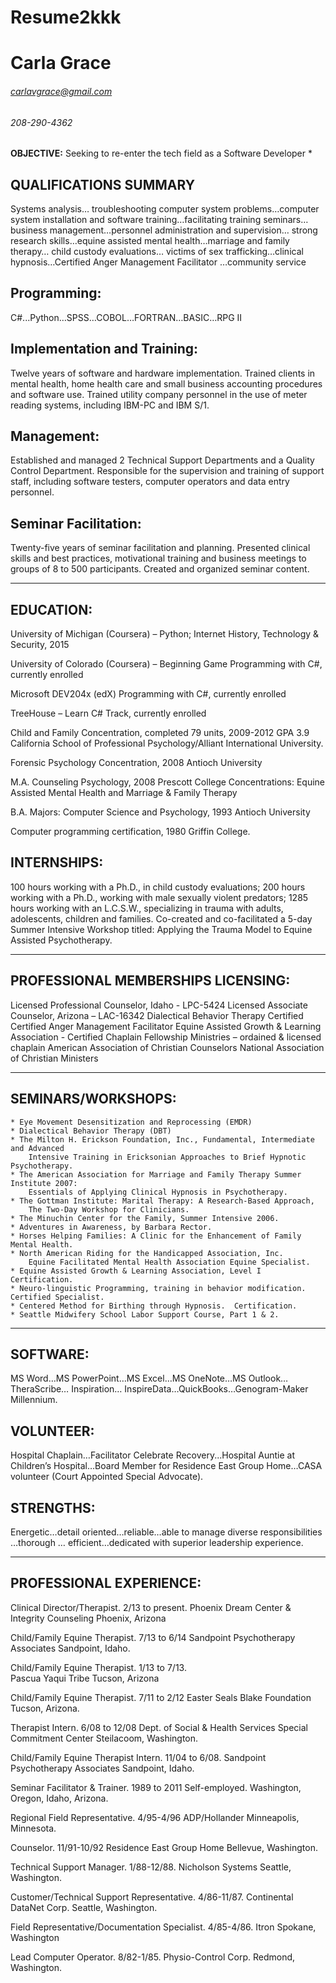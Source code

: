 # Resume2kkk
# Carla Grace
 ###### carlavgrace@gmail.com
 ###### 208-290-4362

**OBJECTIVE:**   Seeking to re-enter the tech field as a Software Developer *

## QUALIFICATIONS SUMMARY
Systems analysis… troubleshooting computer system problems…computer system installation and software training…facilitating training seminars… business management…personnel administration and supervision… strong research skills…equine assisted mental health…marriage and family therapy… child custody evaluations… victims of sex trafficking…clinical hypnosis…Certified Anger Management Facilitator …community service

## Programming:	
C#...Python…SPSS…COBOL…FORTRAN…BASIC…RPG II

## Implementation and Training:	
Twelve years of software and hardware implementation.  Trained clients in mental health, home health care and small business accounting procedures and software use.  Trained utility company personnel in the use of meter reading systems, including IBM-PC and IBM S/1.

## Management:	
Established and managed 2 Technical Support Departments and a Quality Control Department.  Responsible for the supervision and training of support staff, including software testers, computer operators and data entry personnel.

## Seminar Facilitation:	
Twenty-five years of seminar facilitation and planning.  Presented clinical skills and best practices, motivational training and business meetings to groups of 8 to 500 participants.  Created and organized seminar content.  
________________________________________________________________________________________
## EDUCATION:		
  University of Michigan (Coursera) – Python; Internet History, Technology & Security, 2015
  
  University of Colorado  (Coursera) – Beginning Game Programming with C#, currently enrolled
  
  Microsoft DEV204x (edX) Programming with C#, currently enrolled
  
  TreeHouse – Learn C# Track, currently enrolled 

  Child and Family Concentration, completed 79 units, 2009-2012 GPA 3.9  
  California School of Professional Psychology/Alliant International University.

  Forensic Psychology Concentration, 2008
  Antioch University

  M.A. Counseling Psychology, 2008
  Prescott College
	Concentrations: Equine Assisted Mental Health and Marriage & Family Therapy
	
  B.A. Majors: Computer Science and Psychology, 1993
  Antioch University

  Computer programming certification, 1980
  Griffin College.

## INTERNSHIPS:
100 hours working with a Ph.D., in child custody evaluations; 200 hours working with a Ph.D., working with male sexually violent predators; 1285 hours working with an L.C.S.W., specializing in trauma with adults, adolescents, children and families.  Co-created and co-facilitated a 5-day Summer Intensive Workshop titled: Applying the Trauma Model to Equine Assisted Psychotherapy.  
___________________________________________________________________________________________________________________________________________________
## PROFESSIONAL MEMBERSHIPS LICENSING:
Licensed Professional Counselor, Idaho - LPC-5424
Licensed Associate Counselor, Arizona – LAC-16342
Dialectical Behavior Therapy Certified
Certified Anger Management Facilitator
Equine Assisted Growth & Learning Association - Certified
Chaplain Fellowship Ministries – ordained & licensed chaplain
American Association of Christian Counselors
National Association of Christian Ministers
_______________________________________________________________________________________
## SEMINARS/WORKSHOPS:
	* Eye Movement Desensitization and Reprocessing (EMDR)
	* Dialectical Behavior Therapy (DBT) 
	* The Milton H. Erickson Foundation, Inc., Fundamental, Intermediate and Advanced
		Intensive Training in Ericksonian Approaches to Brief Hypnotic Psychotherapy.
	* The American Association for Marriage and Family Therapy Summer Institute 2007:
		Essentials of Applying Clinical Hypnosis in Psychotherapy.
	* The Gottman Institute: Marital Therapy: A Research-Based Approach, 
		The Two-Day Workshop for Clinicians.
	* The Minuchin Center for the Family, Summer Intensive 2006.
	* Adventures in Awareness, by Barbara Rector.
	* Horses Helping Families: A Clinic for the Enhancement of Family Mental Health.
	* North American Riding for the Handicapped Association, Inc. 
		Equine Facilitated Mental Health Association Equine Specialist. 
	* Equine Assisted Growth & Learning Association, Level I Certification. 
	* Neuro-linguistic Programming, training in behavior modification.  Certified Specialist. 
	* Centered Method for Birthing through Hypnosis.  Certification. 
	* Seattle Midwifery School Labor Support Course, Part 1 & 2. 
_______________________________________________________________________________________________________________________________________
## SOFTWARE:	
MS Word…MS PowerPoint…MS Excel…MS OneNote…MS Outlook…TheraScribe… Inspiration… InspireData…QuickBooks…Genogram-Maker Millennium.

## VOLUNTEER:	
Hospital Chaplain…Facilitator Celebrate Recovery...Hospital Auntie at Children’s Hospital…Board Member for Residence East Group Home…CASA volunteer (Court Appointed Special Advocate).

## STRENGTHS:	
Energetic…detail oriented…reliable…able to manage diverse responsibilities …thorough … efficient…dedicated with superior leadership experience.
_______________________________________________________________________________________________________________________________________

## PROFESSIONAL EXPERIENCE:
 
Clinical Director/Therapist.  2/13 to present.
Phoenix Dream Center & Integrity Counseling
Phoenix, Arizona

Child/Family Equine Therapist.  7/13 to 6/14
Sandpoint Psychotherapy Associates
Sandpoint, Idaho.

Child/Family Equine Therapist.  1/13 to 7/13.	
Pascua Yaqui Tribe
Tucson, Arizona

Child/Family Equine Therapist.  7/11 to 2/12
Easter Seals Blake Foundation
Tucson, Arizona.

Therapist Intern.  6/08 to 12/08
Dept. of Social & Health Services
Special Commitment Center
Steilacoom, Washington.

Child/Family Equine Therapist Intern. 11/04 to 6/08.
Sandpoint Psychotherapy Associates
Sandpoint, Idaho.

Seminar Facilitator & Trainer.  1989 to 2011
Self-employed.
Washington, Oregon, Idaho, Arizona. 

Regional Field Representative.  4/95-4/96
ADP/Hollander
Minneapolis, Minnesota.

Counselor.  11/91-10/92
Residence East Group Home
Bellevue, Washington.

Technical Support Manager.  1/88-12/88.
Nicholson Systems
Seattle, Washington.

Customer/Technical Support Representative.  4/86-11/87.
Continental DataNet Corp. 
Seattle, Washington.

Field Representative/Documentation Specialist. 4/85-4/86.
Itron
Spokane, Washington

Lead Computer Operator.  8/82-1/85.
Physio-Control Corp.
Redmond, Washington.
